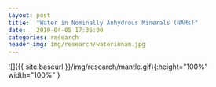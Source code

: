 ```yaml
---
layout: post
title:  "Water in Nominally Anhydrous Minerals (NAMs)"
date:   2019-04-05 17:36:00
categories: research
header-img: img/research/waterinnam.jpg
---
```


![]({{ site.baseurl }}/img/research/mantle.gif){:height="100%" width="100%" }



